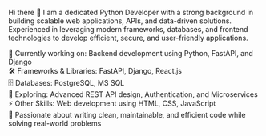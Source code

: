 Hi there 👋
I am a dedicated Python Developer with a strong background in building scalable web applications, APIs, and data-driven solutions. Experienced in leveraging modern frameworks, databases, and frontend technologies to develop efficient, secure, and user-friendly applications.

🔭 Currently working on: Backend development using Python, FastAPI, and Django                                  
🛠 Frameworks & Libraries: FastAPI, Django, React.js                 
🗄 Databases: PostgreSQL, MS SQL             
🌱 Exploring: Advanced REST API design, Authentication, and Microservices                    
⚡ Other Skills: Web development using HTML, CSS, JavaScript                        
🚀 Passionate about writing clean, maintainable, and efficient code while solving real-world problems     
